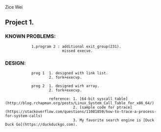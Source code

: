 Zice Wei

## Project 1.
### KNOWN PROBLEMS: 
                1.program 2 : additional exit_group(231).
                              missed execve.
### DESIGN:
                prog 1  1. designed with link list.
                        2. fork+execvp.
                
                prog 2  1. designed wirh array.
                        2. fork+execvp.
                        
                        reference: 1. [64-bit syscall table](http://blog.rchapman.org/posts/Linux_System_Call_Table_for_x86_64/)
                                   2. [sample code for ptrace](https://stackoverflow.com/questions/11081859/how-to-trace-a-process-for-system-calls)
                                   3. My favorite search engine is [Duck Duck Go](https://duckduckgo.com).

